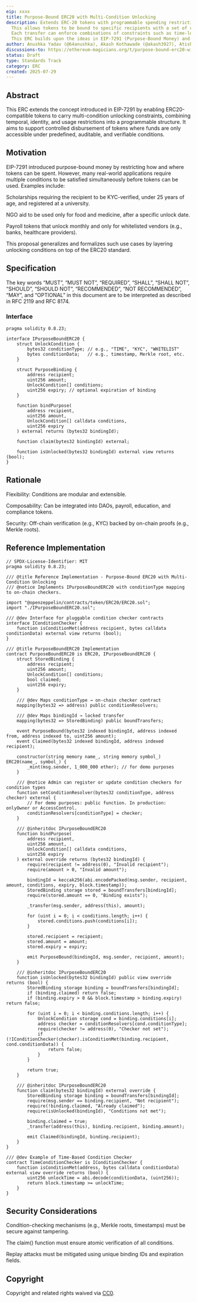 ```yaml
---
eip: xxxx
title: Purpose-Bound ERC20 with Multi-Condition Unlocking
description: Extends ERC-20 tokens with programmable spending restrictions by introducing multi-condition unlocking logic. 
  This allows tokens to be bound to specific recipients with a set of conditions that must be fulfilled before claiming. 
  Each transfer can enforce combinations of constraints such as time-locks, KYC verification, recipient whitelisting, or other application-defined rules. 
  This ERC builds upon the ideas in EIP-7291 (Purpose-Bound Money) and generalizes the mechanism for broader utility across public goods disbursements, conditional rewards, programmable payroll, and regulated asset flows.
author: Anushka Yadav (@64anushka), Akash Kothawade (@akash3927), Atishek Singh (@atisheksingh)
discussions-to: https://ethereum-magicians.org/t/purpose-bound-erc20-with-multi-condition-unlocking-extension-of-eip-7291/24945
status: Draft
type: Standards Track
category: ERC
created: 2025-07-29
---
```


## Abstract

This ERC extends the concept introduced in EIP-7291 by enabling ERC20-compatible tokens to carry multi-condition unlocking constraints, combining temporal, identity, and usage restrictions into a programmable structure. It aims to support controlled disbursement of tokens where funds are only accessible under predefined, auditable, and verifiable conditions.

## Motivation

EIP-7291 introduced purpose-bound money by restricting how and where tokens can be spent. However, many real-world applications require multiple conditions to be satisfied simultaneously before tokens can be used. Examples include:

Scholarships requiring the recipient to be KYC-verified, under 25 years of age, and registered at a university.

NGO aid to be used only for food and medicine, after a specific unlock date.

Payroll tokens that unlock monthly and only for whitelisted vendors (e.g., banks, healthcare providers).

This proposal generalizes and formalizes such use cases by layering unlocking conditions on top of the ERC20 standard.

## Specification
The key words “MUST”, “MUST NOT”, “REQUIRED”, “SHALL”, “SHALL NOT”, “SHOULD”, “SHOULD NOT”, “RECOMMENDED”, “NOT RECOMMENDED”, “MAY”, and “OPTIONAL” in this document are to be interpreted as described in RFC 2119 and RFC 8174.

### Interface
```solidity
pragma solidity 0.8.23;

interface IPurposeBoundERC20 {
    struct UnlockCondition {
        bytes32 conditionType; // e.g., "TIME", "KYC", "WHITELIST"
        bytes conditionData;   // e.g., timestamp, Merkle root, etc.
    }

    struct PurposeBinding {
        address recipient;
        uint256 amount;
        UnlockCondition[] conditions;
        uint256 expiry; // optional expiration of binding
    }

    function bindPurpose(
        address recipient,
        uint256 amount,
        UnlockCondition[] calldata conditions,
        uint256 expiry
    ) external returns (bytes32 bindingId);

    function claim(bytes32 bindingId) external;

    function isUnlocked(bytes32 bindingId) external view returns (bool);
}
```

## Rationale

Flexibility: Conditions are modular and extensible.

Composability: Can be integrated into DAOs, payroll, education, and compliance tokens.

Security: Off-chain verification (e.g., KYC) backed by on-chain proofs (e.g., Merkle roots).

## Reference Implementation

```solidity
// SPDX-License-Identifier: MIT
pragma solidity 0.8.23;

/// @title Reference Implementation - Purpose-Bound ERC20 with Multi-Condition Unlocking
/// @notice Implements IPurposeBoundERC20 with conditionType mapping to on-chain checkers.

import "@openzeppelin/contracts/token/ERC20/ERC20.sol";
import "./IPurposeBoundERC20.sol";

/// @dev Interface for pluggable condition checker contracts
interface IConditionChecker {
    function isConditionMet(address recipient, bytes calldata conditionData) external view returns (bool);
}

/// @title PurposeBoundERC20 Implementation
contract PurposeBoundERC20 is ERC20, IPurposeBoundERC20 {
    struct StoredBinding {
        address recipient;
        uint256 amount;
        UnlockCondition[] conditions;
        bool claimed;
        uint256 expiry;
    }

    /// @dev Maps conditionType → on-chain checker contract
    mapping(bytes32 => address) public conditionResolvers;

    /// @dev Maps bindingId → locked transfer
    mapping(bytes32 => StoredBinding) public boundTransfers;

    event PurposeBound(bytes32 indexed bindingId, address indexed from, address indexed to, uint256 amount);
    event Claimed(bytes32 indexed bindingId, address indexed recipient);

    constructor(string memory name_, string memory symbol_) ERC20(name_, symbol_) {
        _mint(msg.sender, 1_000_000 ether); // for demo purposes
    }

    /// @notice Admin can register or update condition checkers for condition types
    function setConditionResolver(bytes32 conditionType, address checker) external {
        // For demo purposes: public function. In production: onlyOwner or AccessControl.
        conditionResolvers[conditionType] = checker;
    }

    /// @inheritdoc IPurposeBoundERC20
    function bindPurpose(
        address recipient,
        uint256 amount,
        UnlockCondition[] calldata conditions,
        uint256 expiry
    ) external override returns (bytes32 bindingId) {
        require(recipient != address(0), "Invalid recipient");
        require(amount > 0, "Invalid amount");

        bindingId = keccak256(abi.encodePacked(msg.sender, recipient, amount, conditions, expiry, block.timestamp));
        StoredBinding storage stored = boundTransfers[bindingId];
        require(stored.amount == 0, "Binding exists");

        _transfer(msg.sender, address(this), amount);

        for (uint i = 0; i < conditions.length; i++) {
            stored.conditions.push(conditions[i]);
        }

        stored.recipient = recipient;
        stored.amount = amount;
        stored.expiry = expiry;

        emit PurposeBound(bindingId, msg.sender, recipient, amount);
    }

    /// @inheritdoc IPurposeBoundERC20
    function isUnlocked(bytes32 bindingId) public view override returns (bool) {
        StoredBinding storage binding = boundTransfers[bindingId];
        if (binding.claimed) return false;
        if (binding.expiry > 0 && block.timestamp > binding.expiry) return false;

        for (uint i = 0; i < binding.conditions.length; i++) {
            UnlockCondition storage cond = binding.conditions[i];
            address checker = conditionResolvers[cond.conditionType];
            require(checker != address(0), "Checker not set");
            if (!IConditionChecker(checker).isConditionMet(binding.recipient, cond.conditionData)) {
                return false;
            }
        }

        return true;
    }

    /// @inheritdoc IPurposeBoundERC20
    function claim(bytes32 bindingId) external override {
        StoredBinding storage binding = boundTransfers[bindingId];
        require(msg.sender == binding.recipient, "Not recipient");
        require(!binding.claimed, "Already claimed");
        require(isUnlocked(bindingId), "Conditions not met");

        binding.claimed = true;
        _transfer(address(this), binding.recipient, binding.amount);

        emit Claimed(bindingId, binding.recipient);
    }
}

/// @dev Example of Time-Based Condition Checker
contract TimeConditionChecker is IConditionChecker {
    function isConditionMet(address, bytes calldata conditionData) external view override returns (bool) {
        uint256 unlockTime = abi.decode(conditionData, (uint256));
        return block.timestamp >= unlockTime;
    }
}
```

## Security Considerations

Condition-checking mechanisms (e.g., Merkle roots, timestamps) must be secure against tampering.

The claim() function must ensure atomic verification of all conditions.

Replay attacks must be mitigated using unique binding IDs and expiration fields.


## Copyright

Copyright and related rights waived via [CC0](../LICENSE.md).

